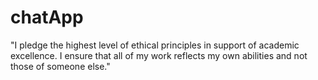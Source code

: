# chatApp
"I pledge the highest level of ethical principles in support of academic excellence.  I ensure that all of my work reflects my own abilities and not those of someone else."
